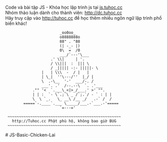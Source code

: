 Code và bài tập JS - Khóa học lập trình js tại <a href="http://js.tuhoc.cc" target="_blank">js.tuhoc.cc</a>  
Nhóm thảo luận dành cho thành viên: <a href="http://dc.tuhoc.cc" target="_blank">http://dc.tuhoc.cc</a>  
Hãy truy cập vào <a href="http://tuhoc.cc" target="_blank">http://tuhoc.cc</a> để học thêm nhiều ngôn ngữ lập trình phổ biến khác!  



                            _oo0oo_
                            o8888888o
                            88" . "88
                            (| -_- |)
                            0\  =  /0
                            ___/`---'\___
                        .' \\|     | '.
                        / \\|||  :  ||| \
                        / _||||| -:- |||||- \
                    |   | \\\  -  / |   |
                    | \_|  ''\---/''  |_/ |
                    \  .-\__  '-'  ___/-. /
                    ___'. .'  /--.--\  `. .'___
                ."" '<  `.___\_<|>_/___.' >' "".
                | | :  `- \`.;`\ _ /`;.`/ - ` : | |
                \  \ `_.   \_ __\ /__ _/   .-` /  /
            =====`-.____`.___ \_____/___.-`___.-'=====
                            `=---='

     ~~~~~~~~~~~~~~~~~~~~~~~~~~~~~~~~~~~~~~~~~~~~~~~~~~
       http://Tuhoc.cc Phật phù hộ, không bao giờ BUG
     ~~~~~~~~~~~~~~~~~~~~~~~~~~~~~~~~~~~~~~~~~~~~~~~~~~
#   J S - B a s i c - C h i c k e n - L a i  
 